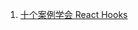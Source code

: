 1. [十个案例学会 React Hooks](https://juejin.im/post/5ce53c636fb9a07eba2c1439?utm_source=gold_browser_extension)